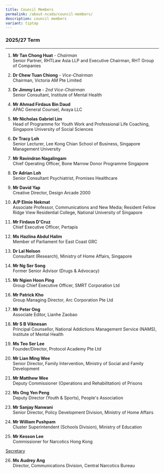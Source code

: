 ```yaml
---
title: Council Members
permalink: /about-ncada/council-members/
description: council members
variant: tiptap
---
```

<h3>2025/27 Term</h3>
<hr>
<ol>
<li>
<p><strong>Mr Tan Chong Huat</strong> - <em>Chairman</em>
<br>Senior Partner, RHTLaw Asia LLP and Executive Chairman, RHT Group of Companies</p>
</li>
<li>
<p><strong>Dr Chew Tuan Chiong</strong> - <em>Vice-Chairman</em>
<br>Chairman, Victoria AM Pte Limited</p>
</li>
<li>
<p><strong>Dr Jimmy Lee </strong>- <em>2nd Vice-Chairman</em><strong> </strong>
<br>Senior Consultant, Institute of Mental Health</p>
</li>
<li>
<p><strong>Mr Ahmad Firdaus Bin Daud</strong>
<br>APAC General Counsel, Avaya LLC</p>
</li>
<li>
<p><strong>Mr Nicholas Gabriel Lim</strong>
<br>Head of Programme for Youth Work and Professional Life Coaching, Singapore
University of Social Sciences</p>
</li>
<li>
<p><strong>Dr Tracy Loh</strong>
<br>Senior Lecturer, Lee Kong Chian School of Business, Singapore Management
University</p>
</li>
<li>
<p><strong>Mr Ravindran Nagalingam</strong>
<br>Chief Operating Officer, Bone Marrow Donor Programme Singapore</p>
</li>
<li>
<p><strong>Dr Adrian Loh</strong>
<br>Senior Consultant Psychiatrist, Promises Healthcare</p>
</li>
<li>
<p><strong>Mr David Yap</strong>
<br>Creative Director, Design Arcade 2000</p>
</li>
<li>
<p><strong>A/P Elmie Nekmat</strong>
<br>Associate Professor, Communications and New Media; Resident Fellow Ridge
View Residential College, National University of Singapore</p>
</li>
<li>
<p><strong>Mr Firdaus D'Cruz</strong>
<br>Chief Executive Officer, Pertapis</p>
</li>
<li>
<p><strong>Ms Hazlina Abdul Halim</strong>
<br>Member of Parliament for East Coast GRC</p>
</li>
<li>
<p><strong>Dr Lal Nelson</strong>
<br>Consultant (Research), Ministry of Home Affairs, Singapore</p>
</li>
<li>
<p><strong>Mr Ng Ser Song</strong>
<br>Former Senior Advisor (Drugs &amp; Advocacy)</p>
</li>
<li>
<p><strong>Mr Ngien Hoon Ping</strong>
<br>Group Chief Executive Officer, SMRT Corporation Ltd</p>
</li>
<li>
<p><strong>Mr Patrick Kho</strong>
<br>Group Managing Director, Arc Corporation Pte Ltd</p>
</li>
<li>
<p><strong>Mr Peter Ong</strong>
<br>Associate Editor, Lianhe Zaobao</p>
</li>
<li>
<p><strong>Mr S B Viknesan</strong>
<br>Principal Counsellor, National Addictions Management Service (NAMS), Institute
of Mental Health</p>
</li>
<li>
<p><strong>Ms Teo Ser Lee</strong>
<br>Founder/Director, Protocol Academy Pte Ltd</p>
</li>
<li>
<p><strong>Mr Lian Ming Wee</strong>
<br>Senior Director, Family Intervention, Ministry of Social and Family Development</p>
</li>
<li>
<p><strong>Mr Matthew Wee</strong>
<br>Deputy Commissioner (Operations and Rehabilitation) of Prisons</p>
</li>
<li>
<p><strong>Ms Ong Yen Peng</strong>
<br>Deputy Director (Youth &amp; Sports), People's Association</p>
</li>
<li>
<p><strong>Mr Sanjay Nanwani</strong>
<br>Senior Director, Policy Development Division, Ministry of Home Affairs</p>
</li>
<li>
<p><strong>Mr William Pushpam</strong>
<br>Cluster Superintendent (Schools Division), Ministry of Education</p>
</li>
<li>
<p><strong>Mr Kesson Lee</strong>
<br>Commissioner for Narcotics Hong Kong</p>
</li>
</ol>
<p><u>Secretary</u>
</p>
<ol start="26" data-tight="true" class="tight">
<li>
<p><strong>Ms Audrey Ang</strong>
<br>Director, Communications Division, Central Narcotics Bureau</p>
</li>
</ol>
<p></p>